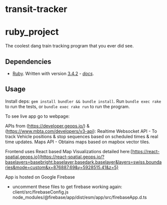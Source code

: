 
# transit-tracker


# ruby_project

The coolest dang train tracking program that you ever did see.

## Dependencies

* [Ruby](https://www.ruby-lang.org/en/).  Written with version [3.4.2](https://www.ruby-lang.org/en/news/2025/02/14/ruby-3-4-2-released/) - *[docs](https://docs.ruby-lang.org/en/3.4/)*.

## Usage

Install deps: `gem install bundler && bundle install`.  Run `bundle exec rake` to run the tests, or `bundle exec rake run` to run the program.

To see live app go to webpage: 

APIs from (https://developer.geops.io/) & (https://www.mbta.com/developers/v3-api):
Realtime Websocket API - To track Vehicle positions & stop sequences based on scheduled times & real time updates.
Maps API - Obtains maps based on mapbox vector tiles.

Frontend uses React based Map Visualizations detailed here:[https://react-spatial.geops.io](https://react-spatial.geops.io/?baselayers=basebright.baselayer,basedark.baselayer&layers=swiss.boundaries&mode=custom&x=876887.69&y=5928515.41&z=5)

App is hosted on Google Firebase

* uncomment these files to get firebase working again: 
client/src/firebaseConfig.js
node_modules/@firebase/app/dist/esm/app/src/firebaseApp.d.ts

